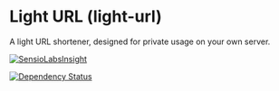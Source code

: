# Light URL (light-url)

A light URL shortener, designed for private usage on your own server.

[![SensioLabsInsight](https://insight.sensiolabs.com/projects/71de005e-61da-4fc5-b9eb-588222eea6b0/big.png)](https://insight.sensiolabs.com/projects/71de005e-61da-4fc5-b9eb-588222eea6b0)

[![Dependency Status](https://www.versioneye.com/user/projects/55004aae4a106434730002f7/badge.svg?style=flat)](https://www.versioneye.com/user/projects/55004aae4a106434730002f7)
